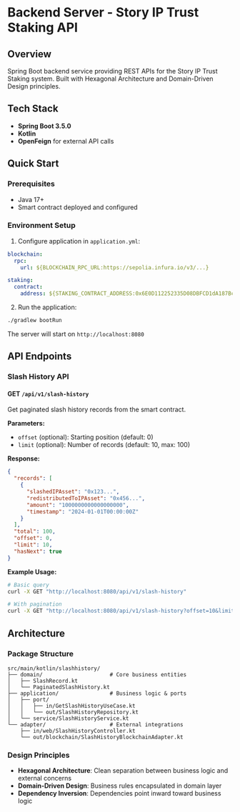 # Backend Server - Story IP Trust Staking API

## Overview

Spring Boot backend service providing REST APIs for the Story IP Trust Staking system. Built with Hexagonal Architecture and Domain-Driven Design principles.

## Tech Stack

- **Spring Boot 3.5.0**
- **Kotlin**
- **OpenFeign** for external API calls

## Quick Start

### Prerequisites
- Java 17+
- Smart contract deployed and configured

### Environment Setup

1. Configure application in `application.yml`:
```yaml
blockchain:
  rpc:
    url: ${BLOCKCHAIN_RPC_URL:https://sepolia.infura.io/v3/...}

staking:
  contract:
    address: ${STAKING_CONTRACT_ADDRESS:0x6E0D112252335D08DBFCD1dA187Bcc43cdA62a9B}
```

2. Run the application:
```bash
./gradlew bootRun
```

The server will start on `http://localhost:8080`

## API Endpoints

### Slash History API

#### GET `/api/v1/slash-history`

Get paginated slash history records from the smart contract.

**Parameters:**
- `offset` (optional): Starting position (default: 0)
- `limit` (optional): Number of records (default: 10, max: 100)

**Response:**
```json
{
  "records": [
    {
      "slashedIPAsset": "0x123...",
      "redistributedToIPAsset": "0x456...",
      "amount": "1000000000000000000",
      "timestamp": "2024-01-01T00:00:00Z"
    }
  ],
  "total": 100,
  "offset": 0,
  "limit": 10,
  "hasNext": true
}
```

**Example Usage:**
```bash
# Basic query
curl -X GET "http://localhost:8080/api/v1/slash-history"

# With pagination
curl -X GET "http://localhost:8080/api/v1/slash-history?offset=10&limit=20"
```

## Architecture

### Package Structure
```
src/main/kotlin/slashhistory/
├── domain/                     # Core business entities
│   ├── SlashRecord.kt
│   └── PaginatedSlashHistory.kt
├── application/                # Business logic & ports
│   ├── port/
│   │   ├── in/GetSlashHistoryUseCase.kt
│   │   └── out/SlashHistoryRepository.kt
│   └── service/SlashHistoryService.kt
└── adapter/                    # External integrations
    ├── in/web/SlashHistoryController.kt
    └── out/blockchain/SlashHistoryBlockchainAdapter.kt
```

### Design Principles

- **Hexagonal Architecture**: Clean separation between business logic and external concerns
- **Domain-Driven Design**: Business rules encapsulated in domain layer
- **Dependency Inversion**: Dependencies point inward toward business logic


